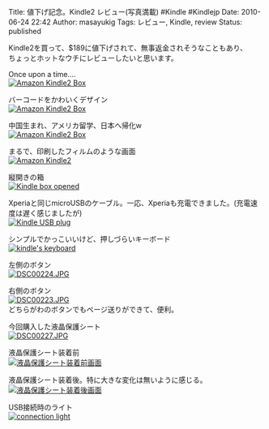Title: 値下げ記念。Kindle2 レビュー(写真満載) #Kindle #Kindlejp
Date: 2010-06-24 22:42
Author: masayukig
Tags: レビュー, Kindle, review
Status: published

Kindle2を買って、\$189に値下げされて、無事返金されそうなこともあり、  
ちょっとホットなウチにレビューしたいと思います。

Once upon a time....  
[![Amazon Kindle2
Box](http://farm2.static.flickr.com/1031/4721123354_c25c5641d8.jpg)
](http://www.flickr.com/photos/masayun/4721123354/ "Amazon Kindle2 Box by masayukig, on Flickr")

バーコードをかわいくデザイン  
[![Amazon Kindle2
Box](http://farm2.static.flickr.com/1388/4721124482_e40c153b5d.jpg)
](http://www.flickr.com/photos/masayun/4721124482/ "Amazon Kindle2 Box by masayukig, on Flickr")


中国生まれ、アメリカ留学、日本へ帰化w  
[![Amazon Kindle2
Box](http://farm2.static.flickr.com/1427/4720474865_c46f9a333f.jpg)
](http://www.flickr.com/photos/masayun/4720474865/ "Amazon Kindle2 Box by masayukig, on Flickr")

まるで、印刷したフィルムのような画面  
[![Amazon
Kindle2](http://farm2.static.flickr.com/1018/4720475547_9e30e90039.jpg)
](http://www.flickr.com/photos/masayun/4720475547/ "Amazon Kindle2 by masayukig, on Flickr")

縦開きの箱  
[![Kindle box
opened](http://farm2.static.flickr.com/1245/4721127212_c34baa1fa1.jpg)
](http://www.flickr.com/photos/masayun/4721127212/ "Kindle box opened by masayukig, on Flickr")

Xperiaと同じmicroUSBのケーブル。一応、Xperiaも充電できました。(充電速度は遅く感じましたが)  
[![Kindle USB
plug](http://farm2.static.flickr.com/1153/4720528577_d76ab55377.jpg)
](http://www.flickr.com/photos/masayun/4720528577/ "Kindle USB plug by masayukig, on Flickr")

シンプルでかっこいいけど、押しづらいキーボード  
[![kindle's
keyboard](http://farm2.static.flickr.com/1416/4720541787_c0655c16f7.jpg)
](http://www.flickr.com/photos/masayun/4720541787/ "kindle's keyboard by masayukig, on Flickr")

左側のボタン  
[![DSC00224.JPG](http://farm2.static.flickr.com/1425/4721192662_1253dbe17b.jpg)
](http://www.flickr.com/photos/masayun/4721192662/ "DSC00224.JPG by masayukig, on Flickr")

右側のボタン  
[![DSC00223.JPG](http://farm2.static.flickr.com/1132/4721192090_906b975e67.jpg)
](http://www.flickr.com/photos/masayun/4721192090/ "DSC00223.JPG by masayukig, on Flickr")  
どちらがわのボタンでもページ送りができて、便利。

今回購入した液晶保護シート  
[![DSC00227.JPG](http://farm2.static.flickr.com/1342/4720544827_bfda6dc9aa.jpg)
](http://www.flickr.com/photos/masayun/4720544827/ "DSC00227.JPG by masayukig, on Flickr")

液晶保護シート装着前  
[![液晶保護シート装着前画面](http://farm2.static.flickr.com/1255/4721195260_b20e20ff1d.jpg)
](http://www.flickr.com/photos/masayun/4721195260/ "液晶保護シート装着前画面 by masayukig, on Flickr")

液晶保護シート装着後。特に大きな変化は無いように感じる。  
[![液晶保護シート装着後画面](http://farm2.static.flickr.com/1373/4720545977_8ef304f750.jpg)
](http://www.flickr.com/photos/masayun/4720545977/ "液晶保護シート装着後画面 by masayukig, on Flickr")

USB接続時のライト  
[![connection
light](http://farm2.static.flickr.com/1427/4720548115_54267df713.jpg)
](http://www.flickr.com/photos/masayun/4720548115/ "connection light by masayukig, on Flickr")
